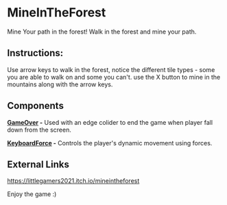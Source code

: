 # MineInTheForest

Mine Your path in the forest!
Walk in the forest and mine your path.
<br/>

## Instructions:
Use arrow keys to walk in the forest,
notice the different tile types - some you are able to walk on and some you can't.
use the X button to mine in the mountains along with the arrow keys.
<br/>

## Components

**[GameOver](Assets/Scripts/GameOver.cs) -** Used with an edge colider to end the game when player fall down from the screen. 
<br />

**[KeyboardForce](Assets/Scripts/KeyboardForce.cs) -** Controls the player's dynamic movement using forces.
<br />

## External Links
https://littlegamers2021.itch.io/mineintheforest
<br/>

Enjoy the game :)
